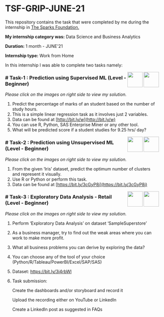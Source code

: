 # TSF-GRIP-JUNE-21

This repository contains the task that were completed by me during the internship in [The Sparks Foundation.](https://www.thesparksfoundationsingapore.org/)

**My internship category was:** Data Science and Business Analytics

**Duration:** 1 month - JUNE'21

**Internship type:** Work from Home

In this internship I was able to complete two tasks namely:

[<img align = right height = 50 width = 50 src = https://cdn.iconscout.com/icon/free/png-64/github-146-569237.png>](https://github.com/RISHABH-KAKADIYA/TSF-GRIP-JUNE-21/blob/main/TASK-2/prediction-using-supervised-machine-learning.ipynb)
[<img align = right height = 50 width = 50 src = https://cdn.iconscout.com/icon/free/png-64/youtube-264-675860.png>](https://youtu.be/3iMas0p2TWU)

### # Task-1 : Prediction using Supervised ML (Level - Beginner)
_Please click on the images on right side to view my solution._

1. Predict the percentage of marks of an student based on the number of study hours.
1. This is a simple linear regression task as it involves just 2 variables.
1. Data can be found at [http://bit.ly/w](http://bit.ly/w)
1. You can use R, Python, SAS Enterprise Miner or any other tool.
1. What will be predicted score if a student studies for 9.25 hrs/ day?

[<img align = right height = 50 width = 50 src = https://cdn.iconscout.com/icon/free/png-64/github-146-569237.png>](https://github.com/RISHABH-KAKADIYA/TSF-GRIP-JUNE-21/blob/main/TASK-3/prediction-using-unsupervised-machine-learning.ipynb)
[<img align = right height = 50 width = 50 src = https://cdn.iconscout.com/icon/free/png-64/youtube-264-675860.png>](https://youtu.be/xDSckZeFhW0)

### # Task-2 : Prediction using Unsupervised ML (Level - Beginner)
_Please click on the images on right side to view my solution._

1. From the given ‘Iris’ dataset, predict the optimum number of clusters and represent it visually.
1. Use R or Python or perform this task.
1. Data can be found at [https://bit.ly/3cGyP8j](https://bit.ly/3cGyP8j)

[<img align = right height = 50 width = 50 src = https://cdn.iconscout.com/icon/free/png-64/github-146-569237.png>](https://github.com/RISHABH-KAKADIYA/TSF-GRIP-JUNE-21/blob/main/TASK-4/task-4-business-analytics.ipynb)
[<img align = right height = 50 width = 50 src = https://cdn.iconscout.com/icon/free/png-64/youtube-264-675860.png>](https://youtu.be/R0vxh1oPkm8)

### # Task-3 : Exploratory Data Analysis - Retail (Level - Beginner)
_Please click on the images on right side to view my solution._

1. Perform ‘Exploratory Data Analysis’ on dataset ‘SampleSuperstore’
1. As a business manager, try to find out the weak areas where you can work to make more profit.
1. What all business problems you can derive by exploring the data?
1. You can choose any of the tool of your choice (Python/R/Tableau/PowerBI/Excel/SAP/SAS)
1. Dataset: https://bit.ly/3i4rbWl
1. Task submission:

   Create the dashboards and/or storyboard and record it
   
   Upload the recording either on YouTube or LinkedIn
   
   Create a LinkedIn post as suggested in FAQs
